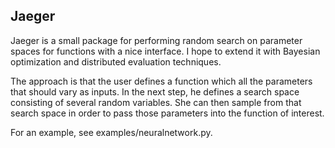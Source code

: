 Jaeger
------

Jaeger is a small package for performing random search on parameter spaces for
functions with a nice interface. I hope to extend it with Bayesian optimization
and distributed evaluation techniques.

The approach is that the user defines a function which all the parameters that
should vary as inputs. In the next step, he defines a search space consisting
of several random variables. She can then sample from that search space in order
to pass those parameters into the function of interest.

For an example, see examples/neuralnetwork.py.
